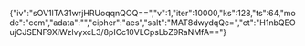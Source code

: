 {"iv":"sOV1lTA31wrjHRUoqqnQOQ==","v":1,"iter":10000,"ks":128,"ts":64,"mode":"ccm","adata":"","cipher":"aes","salt":"MAT8dwydqQc=","ct":"H1nbQEOujCJSENF9XiWzlvyxcL3/8pICc10VLCpsLbZ9RaNMfA=="}
